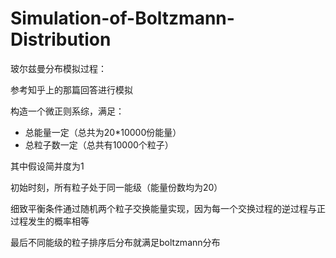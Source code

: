 # Simulation-of-Boltzmann-Distribution

玻尔兹曼分布模拟过程：

参考知乎上的那篇回答进行模拟

构造一个微正则系综，满足：
- 总能量一定（总共为20*10000份能量）
- 总粒子数一定（总共有10000个粒子）

其中假设简并度为1

初始时刻，所有粒子处于同一能级（能量份数均为20）

细致平衡条件通过随机两个粒子交换能量实现，因为每一个交换过程的逆过程与正过程发生的概率相等

最后不同能级的粒子排序后分布就满足boltzmann分布
